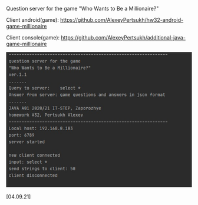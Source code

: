 Question server for the game 
"Who Wants to Be a Millionaire?"

Client android(game): 
https://github.com/AlexeyPertsukh/hw32-android-game-millionaire

Client console(game):
https://github.com/AlexeyPertsukh/additional-java-game-millionaire

![alt text](Screenshot_1.jpg)

[04.09.21]
